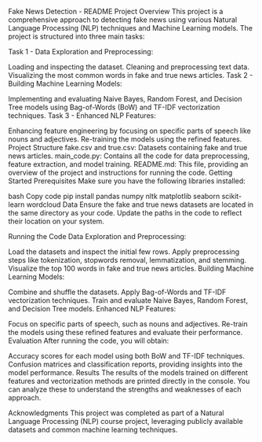 Fake News Detection - README
Project Overview
This project is a comprehensive approach to detecting fake news using various Natural Language Processing (NLP) techniques and Machine Learning models. The project is structured into three main tasks:

Task 1 - Data Exploration and Preprocessing:

Loading and inspecting the dataset.
Cleaning and preprocessing text data.
Visualizing the most common words in fake and true news articles.
Task 2 - Building Machine Learning Models:

Implementing and evaluating Naive Bayes, Random Forest, and Decision Tree models using Bag-of-Words (BoW) and TF-IDF vectorization techniques.
Task 3 - Enhanced NLP Features:

Enhancing feature engineering by focusing on specific parts of speech like nouns and adjectives.
Re-training the models using the refined features.
Project Structure
fake.csv and true.csv: Datasets containing fake and true news articles.
main_code.py: Contains all the code for data preprocessing, feature extraction, and model training.
README.md: This file, providing an overview of the project and instructions for running the code.
Getting Started
Prerequisites
Make sure you have the following libraries installed:

bash
Copy code
pip install pandas numpy nltk matplotlib seaborn scikit-learn wordcloud
Data
Ensure the fake and true news datasets are located in the same directory as your code. Update the paths in the code to reflect their location on your system.

Running the Code
Data Exploration and Preprocessing:

Load the datasets and inspect the initial few rows.
Apply preprocessing steps like tokenization, stopwords removal, lemmatization, and stemming.
Visualize the top 100 words in fake and true news articles.
Building Machine Learning Models:

Combine and shuffle the datasets.
Apply Bag-of-Words and TF-IDF vectorization techniques.
Train and evaluate Naive Bayes, Random Forest, and Decision Tree models.
Enhanced NLP Features:

Focus on specific parts of speech, such as nouns and adjectives.
Re-train the models using these refined features and evaluate their performance.
Evaluation
After running the code, you will obtain:

Accuracy scores for each model using both BoW and TF-IDF techniques.
Confusion matrices and classification reports, providing insights into the model performance.
Results
The results of the models trained on different features and vectorization methods are printed directly in the console. You can analyze these to understand the strengths and weaknesses of each approach.

Acknowledgments
This project was completed as part of a Natural Language Processing (NLP) course project, leveraging publicly available datasets and common machine learning techniques.
